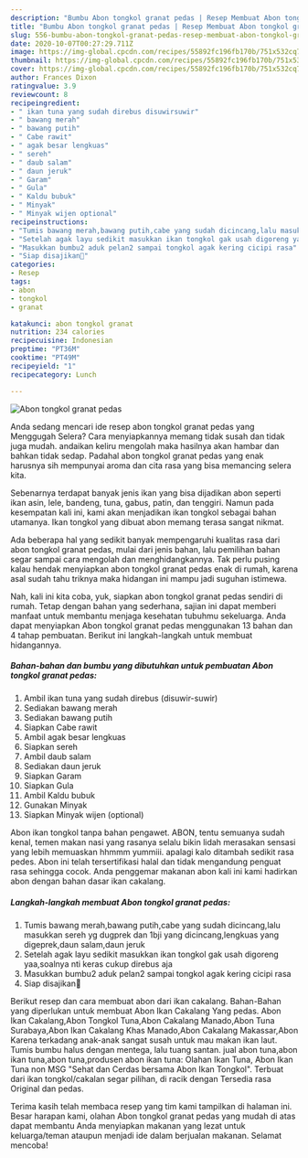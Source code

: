 ```yaml
---
description: "Bumbu Abon tongkol granat pedas | Resep Membuat Abon tongkol granat pedas Yang Enak Dan Lezat"
title: "Bumbu Abon tongkol granat pedas | Resep Membuat Abon tongkol granat pedas Yang Enak Dan Lezat"
slug: 556-bumbu-abon-tongkol-granat-pedas-resep-membuat-abon-tongkol-granat-pedas-yang-enak-dan-lezat
date: 2020-10-07T00:27:29.711Z
image: https://img-global.cpcdn.com/recipes/55892fc196fb170b/751x532cq70/abon-tongkol-granat-pedas-foto-resep-utama.jpg
thumbnail: https://img-global.cpcdn.com/recipes/55892fc196fb170b/751x532cq70/abon-tongkol-granat-pedas-foto-resep-utama.jpg
cover: https://img-global.cpcdn.com/recipes/55892fc196fb170b/751x532cq70/abon-tongkol-granat-pedas-foto-resep-utama.jpg
author: Frances Dixon
ratingvalue: 3.9
reviewcount: 8
recipeingredient:
- " ikan tuna yang sudah direbus disuwirsuwir"
- " bawang merah"
- " bawang putih"
- " Cabe rawit"
- " agak besar lengkuas"
- " sereh"
- " daub salam"
- " daun jeruk"
- " Garam"
- " Gula"
- " Kaldu bubuk"
- " Minyak"
- " Minyak wijen optional"
recipeinstructions:
- "Tumis bawang merah,bawang putih,cabe yang sudah dicincang,lalu masukkan sereh yg dugprek dan 1bji yang dicincang,lengkuas yang digeprek,daun salam,daun jeruk"
- "Setelah agak layu sedikit masukkan ikan tongkol gak usah digoreng yaa,soalnya nti keras cukup direbus aja"
- "Masukkan bumbu2 aduk pelan2 sampai tongkol agak kering cicipi rasa"
- "Siap disajikan🤗"
categories:
- Resep
tags:
- abon
- tongkol
- granat

katakunci: abon tongkol granat 
nutrition: 234 calories
recipecuisine: Indonesian
preptime: "PT36M"
cooktime: "PT49M"
recipeyield: "1"
recipecategory: Lunch

---
```



![Abon tongkol granat pedas](https://img-global.cpcdn.com/recipes/55892fc196fb170b/751x532cq70/abon-tongkol-granat-pedas-foto-resep-utama.jpg)

Anda sedang mencari ide resep abon tongkol granat pedas yang Menggugah Selera? Cara menyiapkannya memang tidak susah dan tidak juga mudah. andaikan keliru mengolah maka hasilnya akan hambar dan bahkan tidak sedap. Padahal abon tongkol granat pedas yang enak harusnya sih mempunyai aroma dan cita rasa yang bisa memancing selera kita.

Sebenarnya terdapat banyak jenis ikan yang bisa dijadikan abon seperti ikan asin, lele, bandeng, tuna, gabus, patin, dan tenggiri. Namun pada kesempatan kali ini, kami akan menjadikan ikan tongkol sebagai bahan utamanya. Ikan tongkol yang dibuat abon memang terasa sangat nikmat.

Ada beberapa hal yang sedikit banyak mempengaruhi kualitas rasa dari abon tongkol granat pedas, mulai dari jenis bahan, lalu pemilihan bahan segar sampai cara mengolah dan menghidangkannya. Tak perlu pusing kalau hendak menyiapkan abon tongkol granat pedas enak di rumah, karena asal sudah tahu triknya maka hidangan ini mampu jadi suguhan istimewa.


Nah, kali ini kita coba, yuk, siapkan abon tongkol granat pedas sendiri di rumah. Tetap dengan bahan yang sederhana, sajian ini dapat memberi manfaat untuk membantu menjaga kesehatan tubuhmu sekeluarga. Anda dapat menyiapkan Abon tongkol granat pedas menggunakan 13 bahan dan 4 tahap pembuatan. Berikut ini langkah-langkah untuk membuat hidangannya.

<!--inarticleads1-->

##### Bahan-bahan dan bumbu yang dibutuhkan untuk pembuatan Abon tongkol granat pedas:

1. Ambil  ikan tuna yang sudah direbus (disuwir-suwir)
1. Sediakan  bawang merah
1. Sediakan  bawang putih
1. Siapkan  Cabe rawit
1. Ambil  agak besar lengkuas
1. Siapkan  sereh
1. Ambil  daub salam
1. Sediakan  daun jeruk
1. Siapkan  Garam
1. Siapkan  Gula
1. Ambil  Kaldu bubuk
1. Gunakan  Minyak
1. Siapkan  Minyak wijen (optional)


Abon ikan tongkol tanpa bahan pengawet. ABON, tentu semuanya sudah kenal, temen makan nasi yang rasanya selalu bikin lidah merasakan sensasi yang lebih memuaskan hhmmm yummiii. apalagi kalo ditambah sedikit rasa pedes. Abon ini telah tersertifikasi halal dan tidak mengandung penguat rasa sehingga cocok. Anda penggemar makanan abon kali ini kami hadirkan abon dengan bahan dasar ikan cakalang. 

<!--inarticleads2-->

##### Langkah-langkah membuat Abon tongkol granat pedas:

1. Tumis bawang merah,bawang putih,cabe yang sudah dicincang,lalu masukkan sereh yg dugprek dan 1bji yang dicincang,lengkuas yang digeprek,daun salam,daun jeruk
1. Setelah agak layu sedikit masukkan ikan tongkol gak usah digoreng yaa,soalnya nti keras cukup direbus aja
1. Masukkan bumbu2 aduk pelan2 sampai tongkol agak kering cicipi rasa
1. Siap disajikan🤗


Berikut resep dan cara membuat abon dari ikan cakalang. Bahan-Bahan yang diperlukan untuk membuat Abon Ikan Cakalang Yang pedas. Abon Ikan Cakalang,Abon Tongkol Tuna,Abon Cakalang Manado,Abon Tuna Surabaya,Abon Ikan Cakalang Khas Manado,Abon Cakalang Makassar,Abon Karena terkadang anak-anak sangat susah untuk mau makan ikan laut. Tumis bumbu halus dengan mentega, lalu tuang santan. jual abon tuna,abon ikan tuna,abon tuna,produsen abon ikan tuna: Olahan Ikan Tuna, Abon Ikan Tuna non MSG &#34;Sehat dan Cerdas bersama Abon Ikan Tongkol&#34;. Terbuat dari ikan tongkol/cakalan segar pilihan, di racik dengan Tersedia rasa Original dan pedas. 

Terima kasih telah membaca resep yang tim kami tampilkan di halaman ini. Besar harapan kami, olahan Abon tongkol granat pedas yang mudah di atas dapat membantu Anda menyiapkan makanan yang lezat untuk keluarga/teman ataupun menjadi ide dalam berjualan makanan. Selamat mencoba!
